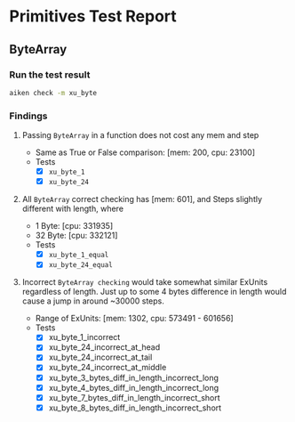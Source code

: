 # Primitives Test Report

## ByteArray

### Run the test result

```sh
aiken check -m xu_byte
```

### Findings

1. Passing `ByteArray` in a function does not cost any mem and step

   - Same as True or False comparison: [mem: 200, cpu: 23100]
   - Tests
     - [x] `xu_byte_1`
     - [x] `xu_byte_24`

2. All `ByteArray` correct checking has [mem: 601], and Steps slightly different with length, where

   - 1 Byte: [cpu: 331935]
   - 32 Byte: [cpu: 332121]
   - Tests
     - [x] `xu_byte_1_equal`
     - [x] `xu_byte_24_equal`

3. Incorrect `ByteArray checking` would take somewhat similar ExUnits regardless of length. Just up to some 4 bytes difference in length would cause a jump in around ~30000 steps.

   - Range of ExUnits: [mem: 1302, cpu: 573491 - 601656]
   - Tests
     - [x] xu_byte_1_incorrect
     - [x] xu_byte_24_incorrect_at_head
     - [x] xu_byte_24_incorrect_at_tail
     - [x] xu_byte_24_incorrect_at_middle
     - [x] xu_byte_3_bytes_diff_in_length_incorrect_long
     - [x] xu_byte_4_bytes_diff_in_length_incorrect_long
     - [x] xu_byte_7_bytes_diff_in_length_incorrect_short
     - [x] xu_byte_8_bytes_diff_in_length_incorrect_short
